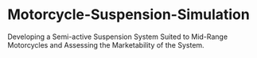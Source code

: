 # Motorcycle-Suspension-Simulation
Developing a Semi-active Suspension System Suited to Mid-Range Motorcycles and Assessing the Marketability of the System.
